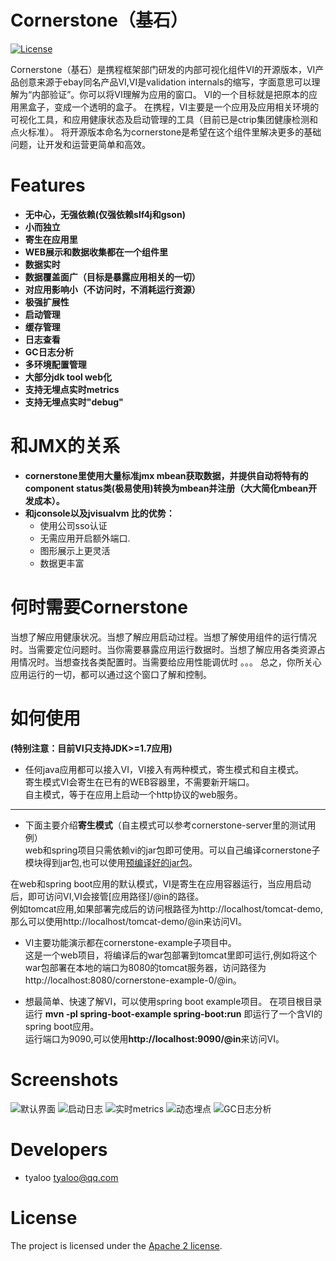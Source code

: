 Cornerstone（基石）
================


[![License](https://img.shields.io/badge/License-Apache%202.0-blue.svg)](https://opensource.org/licenses/Apache-2.0)

Cornerstone（基石）是携程框架部门研发的内部可视化组件VI的开源版本，VI产品创意来源于ebay同名产品VI,VI是validation internals的缩写，字面意思可以理解为“内部验证”。你可以将VI理解为应用的窗口。 VI的一个目标就是把原本的应用黑盒子，变成一个透明的盒子。
在携程，VI主要是一个应用及应用相关环境的可视化工具，和应用健康状态及启动管理的工具（目前已是ctrip集团健康检测和点火标准）。
将开源版本命名为cornerstone是希望在这个组件里解决更多的基础问题，让开发和运营更简单和高效。

# Features
* **无中心，无强依赖(仅强依赖slf4j和gson)**
* **小而独立**
* **寄生在应用里**
* **WEB展示和数据收集都在一个组件里**
* **数据实时**
* **数据覆盖面广（目标是暴露应用相关的一切）**
* **对应用影响小（不访问时，不消耗运行资源）**
* **极强扩展性**
* **启动管理**
* **缓存管理**
* **日志查看**
* **GC日志分析**
* **多环境配置管理**
* **大部分jdk tool web化**
* **支持无埋点实时metrics**
* **支持无埋点实时"debug"**


# 和JMX的关系
* **cornerstone里使用大量标准jmx mbean获取数据，并提供自动将特有的component status类(极易使用)转换为mbean并注册（大大简化mbean开发成本）。**
* **和jconsole以及jvisualvm 比的优势：**
   * 使用公司sso认证
   * 无需应用开启额外端口.
   * 图形展示上更灵活
   * 数据更丰富
 
 
# 何时需要Cornerstone
当想了解应用健康状况。当想了解应用启动过程。当想了解使用组件的运行情况时。当需要定位问题时。当你需要暴露应用运行数据时。当想了解应用各类资源占用情况时。当想查找各类配置时。当需要给应用性能调优时 。。。
总之，你所关心应用运行的一切，都可以通过这个窗口了解和控制。

# 如何使用
**(特别注意：目前VI只支持JDK>=1.7应用)**
- 任何java应用都可以接入VI，VI接入有两种模式，寄生模式和自主模式。  
  寄生模式VI会寄生在已有的WEB容器里，不需要新开端口。  
  自主模式，等于在应用上启动一个http协议的web服务。
---
- 下面主要介绍**寄生模式**（自主模式可以参考cornerstone-server里的测试用例）  
  web和spring项目只需依赖vi的jar包即可使用。可以自己编译cornerstone子模块得到jar包,也可以使用[预编译好的jar包](https://raw.githubusercontent.com/ctripcorp/cornerstone/master/release/vi-0.2.0-alpha.zip)。  

在web和spring boot应用的默认模式，VI是寄生在应用容器运行，当应用启动后，即可访问VI,VI会接管[应用路径]/@in的路径。  
例如tomcat应用,如果部署完成后的访问根路径为http://localhost/tomcat-demo,那么可以使用http://localhost/tomcat-demo/@in来访问VI。  

   - VI主要功能演示都在cornerstone-example子项目中。  
   这是一个web项目，将编译后的war包部署到tomcat里即可运行,例如将这个war包部署在本地的端口为8080的tomcat服务器，访问路径为http://localhost:8080/cornerstone-example-0/@in。  

   - 想最简单、快速了解VI，可以使用spring boot example项目。 
   在项目根目录运行 **mvn -pl spring-boot-example spring-boot:run** 即运行了一个含VI的spring boot应用。  
   运行端口为9090,可以使用**http://localhost:9090/@in**来访问VI。

# Screenshots
![默认界面](https://raw.githubusercontent.com/ctripcorp/cornerstone/master/doc/imgs/cs-main.png)
![启动日志](https://raw.githubusercontent.com/ctripcorp/cornerstone/master/doc/imgs/cs-ignite.png)
![实时metrics](https://raw.githubusercontent.com/ctripcorp/cornerstone/master/doc/imgs/cs-metrics.png)
![动态埋点](https://raw.githubusercontent.com/ctripcorp/cornerstone/master/doc/imgs/cs-debug.png)
![GC日志分析](https://raw.githubusercontent.com/ctripcorp/cornerstone/master/doc/imgs/cs-gc.png)

# Developers
* tyaloo <tyaloo@qq.com>

# License
The project is licensed under the [Apache 2 license](https://github.com/ctripcorp/apollo/blob/master/LICENSE).

